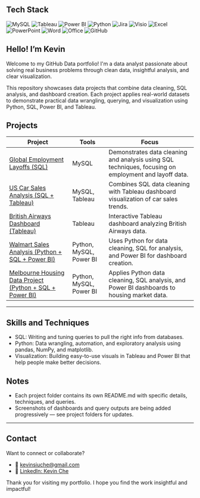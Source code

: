 
## Tech Stack

![MySQL](https://img.shields.io/badge/MySQL-%2300f.svg?style=for-the-badge&logo=mysql&logoColor=white)
![Tableau](https://img.shields.io/badge/Tableau-E97627?style=for-the-badge&logo=Tableau&logoColor=white)
![Power BI](https://img.shields.io/badge/Power_BI-F2C811?style=for-the-badge&logo=powerbi&logoColor=black)
![Python](https://img.shields.io/badge/Python-3776AB.svg?style=for-the-badge&logo=Python&logoColor=white)
![Jira](https://img.shields.io/badge/Jira-0052CC?style=for-the-badge&logo=Jira&logoColor=white)
![Visio](https://img.shields.io/badge/Microsoft_Visio-3955A3?style=for-the-badge&logo=microsoft-visio&logoColor=white)
![Excel](https://img.shields.io/badge/Excel-217346?style=for-the-badge&logo=microsoft-excel&logoColor=white)
![PowerPoint](https://img.shields.io/badge/PowerPoint-B7472A?style=for-the-badge&logo=microsoft-powerpoint&logoColor=white)
![Word](https://img.shields.io/badge/Word-2B579A?style=for-the-badge&logo=microsoft-word&logoColor=white)
![Office](https://img.shields.io/badge/Microsoft_Office-D83B01?style=for-the-badge&logo=microsoft-office&logoColor=white)
![GitHub](https://img.shields.io/badge/GitHub-%23121011.svg?style=for-the-badge&logo=github&logoColor=white) 

##  Hello! I’m Kevin

Welcome to my GitHub Data portfolio! I'm a data analyst passionate about solving real business problems through clean data, insightful analysis, and clear visualization. 

This repository showcases data projects that combine data cleaning, SQL analysis, and dashboard creation. Each project applies real-world datasets to demonstrate practical data wrangling, querying, and visualization using Python, SQL, Power BI, and Tableau.



##  Projects

| Project | Tools | Focus |
|--------|-------|-------|
| [Global Employment Layoffs (SQL)](https://github.com/kChe626/Layoffs_Data_Cleaning) | MySQL |Demonstrates data cleaning and analysis using SQL techniques, focusing on employment and layoff data.  |
| [US Car Sales Analysis (SQL + Tableau)](https://github.com/kChe626/Car_Sales) | MySQL, Tableau | Combines SQL data cleaning with Tableau dashboard visualization of car sales trends. |
| [British Airways Dashboard (Tableau)](https://github.com/kChe626/Airways-Visulazation-Dashboard-Tableau) | Tableau | Interactive Tableau dashboard analyzing British Airways data. |
| [Walmart Sales Analysis (Python + SQL + Power BI)](https://github.com/kChe626/Walmart) | Python, MySQL, Power BI | Uses Python for data cleaning, SQL for analysis, and Power BI for dashboard creation. |
| [Melbourne Housing Data Project (Python + SQL + Power BI)](https://github.com/kChe626/Melbourne-Housing-Project) | Python, MySQL, Power BI |  Applies Python data cleaning, SQL analysis, and Power BI dashboards to housing market data. |

---
## Skills and Techniques 

- SQL: Writing and tuning queries to pull the right info from databases.
- Python: Data wrangling, automation, and exploratory analysis using pandas, NumPy, and matplotlib.
- Visualization: Building easy-to-use visuals in Tableau and Power BI that help people make better decisions.

## Notes 
- Each project folder contains its own README.md with specific details, techniques, and queries.
- Screenshots of dashboards and query outputs are being added progressively — see project folders for updates.

---
##  Contact

Want to connect or collaborate?

- 📧 [kevinsiuche@gmail.com](mailto:kevinsiuche@gmail.com)  
- 💼 [LinkedIn: Kevin Che](https://www.linkedin.com/in/kevin-che-78069ab0/)

Thank you for visiting my portfolio. I hope you find the work insightful and impactful!
